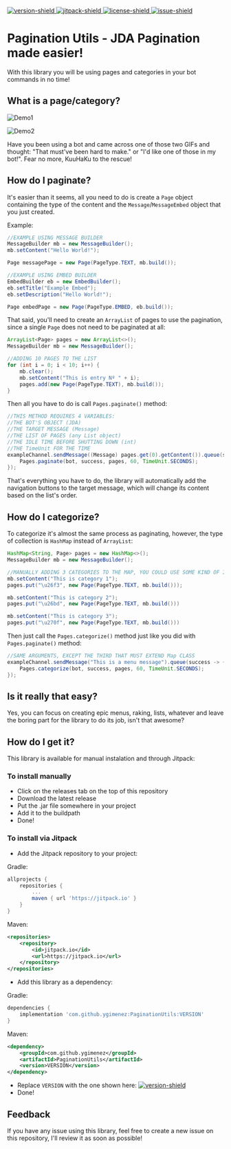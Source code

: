 [version]: https://github.com/ygimenez/PaginationUtils/releases
[jitpack]: https://jitpack.io/#ygimenez/PaginationUtils
[license]: https://github.com/ygimenez/PaginationUtils/blob/master/LICENSE
[issue]: https://github.com/ygimenez/PaginationUtils/issues
[version-shield]: https://img.shields.io/github/v/release/ygimenez/PaginationUtils?include_prereleases&label=Version
[jitpack-shield]: https://img.shields.io/badge/Download-Jitpack-success
[license-shield]: https://img.shields.io/github/license/ygimenez/PaginationUtils?color=lightgrey&label=License
[issue-shield]: https://img.shields.io/github/issues/ygimenez/PaginationUtils?label=Issues
[ ![version-shield][] ][version]
[ ![jitpack-shield][] ][jitpack]
[ ![license-shield][] ][license]
[ ![issue-shield][] ][issue]

# Pagination Utils - JDA Pagination made easier!

With this library you will be using pages and categories in your bot commands in no time!

## What is a page/category?

![Demo1](https://i.imgur.com/7bMGoJC.gif)

![Demo2](https://i.imgur.com/ZbgoADy.gif)

Have you been using a bot and came across one of those two GIFs and thought: "That must've been hard to make." or "I'd like one of those in my bot!". Fear no more, KuuHaKu to the rescue!

## How do I paginate?

It's easier than it seems, all you need to do is create a `Page` object containing the type of the content and the `Message`/`MessageEmbed` object that you just created.

Example:

```java
//EXAMPLE USING MESSAGE BUILDER
MessageBuilder mb = new MessageBuilder();
mb.setContent("Hello World!");

Page messagePage = new Page(PageType.TEXT, mb.build());

//EXAMPLE USING EMBED BUILDER
EmbedBuilder eb = new EmbedBuilder();
eb.setTitle("Example Embed");
eb.setDescription("Hello World!");

Page embedPage = new Page(PageType.EMBED, eb.build());
```

That said, you'll need to create an `ArrayList` of pages to use the pagination, since a single `Page` does not need to be paginated at all:

```java
ArrayList<Page> pages = new ArrayList<>();
MessageBuilder mb = new MessageBuilder();

//ADDING 10 PAGES TO THE LIST
for (int i = 0; i < 10; i++) {
    mb.clear();
    mb.setContent("This is entry Nº " + i);
    pages.add(new Page(PageType.TEXT), mb.build());
}
```

Then all you have to do is call `Pages.paginate()` method:

```java
//THIS METHOD REQUIRES 4 VARIABLES:
//THE BOT'S OBJECT (JDA)
//THE TARGET MESSAGE (Message)
//THE LIST OF PAGES (any List object)
//THE IDLE TIME BEFORE SHUTTING DOWN (int)
//THE TimeUnit FOR THE TIME
exampleChannel.sendMessage((Message) pages.get(0).getContent()).queue(success -> {
    Pages.paginate(bot, success, pages, 60, TimeUnit.SECONDS);
});
```

That's everything you have to do, the library will automatically add the navigation buttons to the target message, which will change its content based on the list's order.

## How do I categorize?

To categorize it's almost the same process as paginating, however, the type of collection is `HashMap` instead of `ArrayList`:

```java
HashMap<String, Page> pages = new HashMap<>();
MessageBuilder mb = new MessageBuilder();

//MANUALLY ADDING 3 CATEGORIES TO THE MAP, YOU COULD USE SOME KIND OF ITERATION TO FILL IT (Map key must be a emote's unicode - See https://emojipedia.org/ for unicodes)
mb.setContent("This is category 1");
pages.put("\u26f3", new Page(PageType.TEXT, mb.build()));

mb.setContent("This is category 2");
pages.put("\u26bd", new Page(PageType.TEXT, mb.build()))

mb.setContent("This is category 3");
pages.put("\u270f", new Page(PageType.TEXT, mb.build()))
```

Then just call the `Pages.categorize()` method just like you did with `Pages.paginate()` method:

```java
//SAME ARGUMENTS, EXCEPT THE THIRD THAT MUST EXTEND Map CLASS
exampleChannel.sendMessage("This is a menu message").queue(success -> {
    Pages.categorize(bot, success, pages, 60, TimeUnit.SECONDS);
});
```

## Is it really that easy?

Yes, you can focus on creating epic menus, raking, lists, whatever and leave the boring part for the library to do its job, isn't that awesome?

## How do I get it?

This library is available for manual instalation and through Jitpack:

### To install manually
* Click on the releases tab on the top of this repository
* Download the latest release
* Put the .jar file somewhere in your project
* Add it to the buildpath
* Done!

### To install via Jitpack
* Add the Jitpack repository to your project:

Gradle:

```gradle
allprojects {
    repositories {
        ...
        maven { url 'https://jitpack.io' }
    }
}
```

Maven:

```xml
<repositories>
    <repository>
        <id>jitpack.io</id>
        <url>https://jitpack.io</url>
    </repository>
</repositories>
```

* Add this library as a dependency:

Gradle:

```gradle
dependencies {
    implementation 'com.github.ygimenez:PaginationUtils:VERSION'
}
```

Maven:

```xml
<dependency>
    <groupId>com.github.ygimenez</groupId>
    <artifactId>PaginationUtils</artifactId>
    <version>VERSION</version>
</dependency>
```

* Replace `VERSION` with the one shown here: [ ![version-shield][] ][version]
* Done!

## Feedback

If you have any issue using this library, feel free to create a new issue on this repository, I'll review it as soon as possible!
